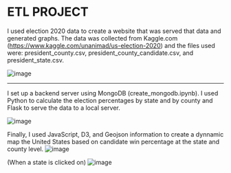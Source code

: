 <h1 aligne="center"> ETL PROJECT </h1>

I used election 2020 data to create a website that was served that data and generated graphs. The data was collected from Kaggle.com (https://www.kaggle.com/unanimad/us-election-2020) and the files used were: president_county.csv, president_county_candidate.csv, and president_state.csv.

![image](https://user-images.githubusercontent.com/77458990/128533724-0ca7738b-ac50-495a-9ff7-4a08752240ec.png)
<hr>

I set up a backend server using MongoDB (create_mongodb.ipynb). I used Python to calculate the election percentages by state and by county and Flask to serve the data to a local server. 

![image](https://user-images.githubusercontent.com/77458990/128561443-3cdeae65-64a9-41f3-b46b-fd2290954545.png)


Finally, I used JavaScript, D3, and Geojson information to create a dynnamic map the United States based on candidate win percentage at the state and county level. 
![image](https://user-images.githubusercontent.com/77458990/128561700-8db59cc4-cce0-48ef-a521-7e06d846381b.png)

(When a state is clicked on)
![image](https://user-images.githubusercontent.com/77458990/128561749-68d48f8f-4ca2-4e6c-9f81-03aa6cded0f7.png)
